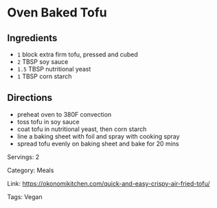 # Oven Baked Tofu

## Ingredients

- `1` block extra firm tofu, pressed and cubed
- `2` TBSP soy sauce
- `1.5` TBSP nutritional yeast
- `1` TBSP corn starch

## Directions

- preheat oven to 380F convection
- toss tofu in soy sauce
- coat tofu in nutritional yeast, then corn starch
- line a baking sheet with foil and spray with cooking spray
- spread tofu evenly on baking sheet and bake for 20 mins

Servings: 2

Category: Meals

Link: https://okonomikitchen.com/quick-and-easy-crispy-air-fried-tofu/

Tags: Vegan

